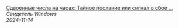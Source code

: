 <!--2024-11-14 13:16:09-->
<div class="yb">
  <a class="nodecor" href="/index.html?tajny/sdvoennye_chisla_na_chasah_tajnoe_poslanie_ili_signal_o_sboe_v_matrice">
    <img class="preview" data-videoid="T6viX1TabIo" src="https://i1.ytimg.com/vi/T6viX1TabIo/hqdefault.jpg" align="middle" alt="">
  </a>
  <div class="inlbl text">
    <a class="nodecor" href="/index.html?tajny/sdvoennye_chisla_na_chasah_tajnoe_poslanie_ili_signal_o_sboe_v_matrice">Сдвоенные числа на часах: Тайное послание или сигнал о сбое ...</a><br>
    <i class="smaller2">Свидетель Windows</i><br>
    <i class="smaller3">2024-11-14</i>
  </div>
</div>
